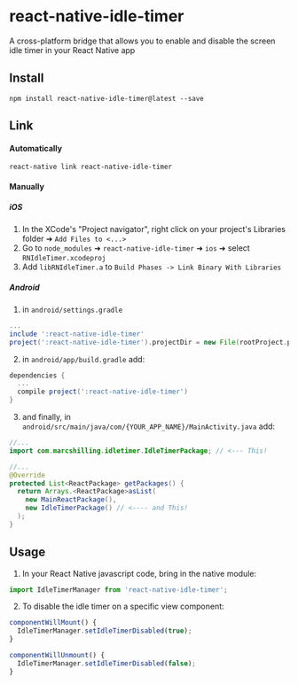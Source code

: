 # react-native-idle-timer

A cross-platform bridge that allows you to enable and disable the screen idle timer in your React Native app

## Install

`npm install react-native-idle-timer@latest --save`

## Link

#### Automatically

`react-native link react-native-idle-timer`

#### Manually

##### iOS
1. In the XCode's "Project navigator", right click on your project's Libraries folder ➜ `Add Files to <...>`
2. Go to `node_modules` ➜ `react-native-idle-timer` ➜ `ios` ➜ select `RNIdleTimer.xcodeproj`
3. Add `libRNIdleTimer.a` to `Build Phases -> Link Binary With Libraries`

##### Android

1. in `android/settings.gradle`

```gradle
...
include ':react-native-idle-timer'
project(':react-native-idle-timer').projectDir = new File(rootProject.projectDir, '../node_modules/react-native-idle-timer/android')
```

2. in `android/app/build.gradle` add:

```gradle
dependencies {
  ...
  compile project(':react-native-idle-timer')
}
```

3. and finally, in `android/src/main/java/com/{YOUR_APP_NAME}/MainActivity.java` add:

```java
//...
import com.marcshilling.idletimer.IdleTimerPackage; // <--- This!

//...
@Override
protected List<ReactPackage> getPackages() {
  return Arrays.<ReactPackage>asList(
    new MainReactPackage(),
    new IdleTimerPackage() // <---- and This!
  );
}
```

## Usage

1. In your React Native javascript code, bring in the native module:

```javascript
import IdleTimerManager from 'react-native-idle-timer';
```

2. To disable the idle timer on a specific view component:

```javascript
componentWillMount() {
  IdleTimerManager.setIdleTimerDisabled(true);
}

componentWillUnmount() {
  IdleTimerManager.setIdleTimerDisabled(false);
}
```
